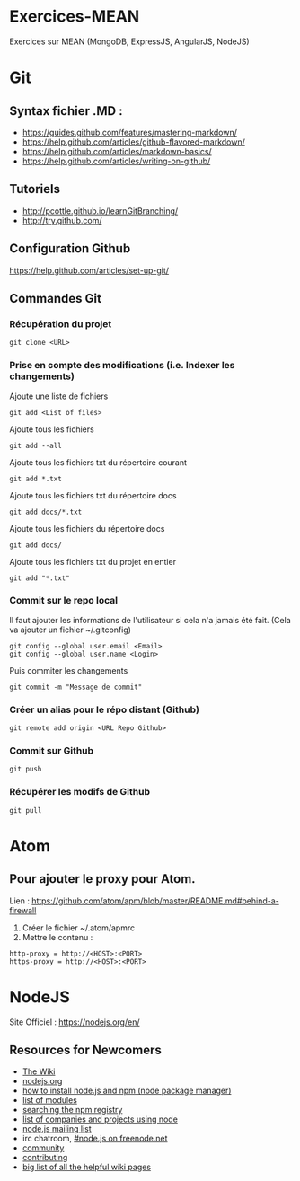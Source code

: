 # Exercices-MEAN
Exercices sur MEAN (MongoDB, ExpressJS, AngularJS, NodeJS)

# Git

## Syntax fichier .MD :
* https://guides.github.com/features/mastering-markdown/
* https://help.github.com/articles/github-flavored-markdown/
* https://help.github.com/articles/markdown-basics/
* https://help.github.com/articles/writing-on-github/

## Tutoriels
* http://pcottle.github.io/learnGitBranching/
* http://try.github.com/

## Configuration Github
https://help.github.com/articles/set-up-git/

## Commandes Git

### Récupération du projet
```
git clone <URL>
```

### Prise en compte des modifications (i.e. Indexer les changements)
Ajoute une liste de fichiers
```
git add <List of files>
```
Ajoute tous les fichiers
```
git add --all
```
Ajoute tous les fichiers txt du répertoire courant
```
git add *.txt
```
Ajoute tous les fichiers txt du répertoire docs
```
git add docs/*.txt
```
Ajoute tous les fichiers du répertoire docs
```
git add docs/
```
Ajoute tous les fichiers txt du projet en entier
```
git add "*.txt"
```

### Commit sur le repo local
Il faut ajouter les informations de l'utilisateur si cela n'a jamais été fait. (Cela va ajouter un fichier ~/.gitconfig)
```
git config --global user.email <Email>
git config --global user.name <Login>
```
Puis commiter les changements
```
git commit -m "Message de commit"
```

### Créer un alias pour le répo distant (Github)
```
git remote add origin <URL Repo Github>
```

### Commit sur Github
```
git push
```

### Récupérer les modifs de Github
```
git pull
```

# Atom

## Pour ajouter le proxy pour Atom.

Lien : https://github.com/atom/apm/blob/master/README.md#behind-a-firewall

1. Créer le fichier ~/.atom/apmrc
2. Mettre le contenu :
```
http-proxy = http://<HOST>:<PORT>
https-proxy = http://<HOST>:<PORT>
```

# NodeJS

Site Officiel : https://nodejs.org/en/

## Resources for Newcomers
  - [The Wiki](https://github.com/joyent/node/wiki)
  - [nodejs.org](http://nodejs.org/)
  - [how to install node.js and npm (node package manager)](http://www.joyent.com/blog/installing-node-and-npm/)
  - [list of modules](https://github.com/joyent/node/wiki/modules)
  - [searching the npm registry](http://npmjs.org/)
  - [list of companies and projects using node](https://github.com/joyent/node/wiki/Projects,-Applications,-and-Companies-Using-Node)
  - [node.js mailing list](http://groups.google.com/group/nodejs)
  - irc chatroom, [#node.js on freenode.net](http://webchat.freenode.net?channels=node.js&uio=d4)
  - [community](https://github.com/joyent/node/wiki/Community)
  - [contributing](https://github.com/joyent/node/wiki/Contributing)
  - [big list of all the helpful wiki pages](https://github.com/joyent/node/wiki/_pages)
